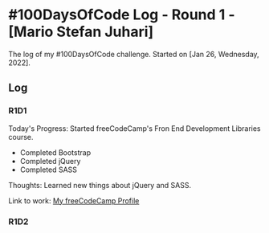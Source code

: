 # #100DaysOfCode Log - Round 1 - [Mario Stefan Juhari]

The log of my #100DaysOfCode challenge. Started on [Jan 26, Wednesday, 2022].

## Log

### R1D1

Today's Progress: Started freeCodeCamp's Fron End Development Libraries course.

- Completed Bootstrap
- Completed jQuery
- Completed SASS

Thoughts: Learned new things about jQuery and SASS.

Link to work: [My freeCodeCamp Profile](https://www.freecodecamp.org/msjdtd)

### R1D2
